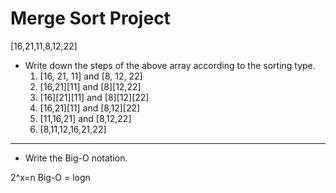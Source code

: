 # Merge Sort Project
[16,21,11,8,12,22]

- Write down the steps of the above array according to the sorting type.
    1. [16, 21, 11] and [8, 12, 22]
    2. [16,21][11] and [8][12,22]
    3. [16][21][11] and [8][12][22]
    4. [16,21][11] and [8,12][22]
    5. [11,16,21] and [8,12,22]
    6. [8,11,12,16,21,22]
---

- Write the Big-O notation.

2^x=n
Big-O = logn
